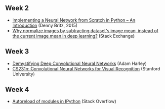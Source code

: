 ## Week 2
- [Implementing a Neural Network from Scratch in Python – An Introduction](http://www.wildml.com/2015/09/implementing-a-neural-network-from-scratch/) (Denny Britz, 2015)
- [Why normalize images by subtracting dataset's image mean, instead of the current image mean in deep learning?](https://stats.stackexchange.com/questions/211436/why-normalize-images-by-subtracting-datasets-image-mean-instead-of-the-current) (Stack Exchange)

## Week 3
- [Demystifying Deep Convolutional Neural Networks](https://www.cs.ryerson.ca/~aharley/neural-networks/) (Adam Harley)
- [CS231n: Convolutional Neural Networks for Visual Recognition](https://cs231n.github.io/neural-networks-case-study/) (Stanford University)

## Week 4
- [Autoreload of modules in IPython](https://stackoverflow.com/questions/1907993/autoreload-of-modules-in-ipython) (Stack Overflow)
